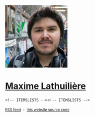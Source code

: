 <!DOCTYPE html>
<html>
<!-- HEAD --><!-- HEAD -->
<body>
  <main>
    <div id="about">
      <img id="pic" src="/assets/img/200-maxlath.jpg" />
      <a href="#about" name="#about"><h1>Maxime Lathuilière</h1></a>
      <!-- ABOUT --><!-- ABOUT -->
    </div>

    <!-- ITEMSLISTS --><!-- ITEMSLISTS -->
</main>
<footer>
  <div class="links"><!-- LINKS --><!-- LINKS --></div>
  <section id="tags"><!-- TAGS --><!-- TAGS --></section>
  <small>
    <a href="http://maxlath.eu/rss.xml" type="application/rss+xml"><i class="fa fa-rss"></i> RSS feed</a>
    &nbsp;-&nbsp;
    <a href="https://github.com/maxlath/maxlath.github.io" target="_blank">this website source code</a>
  </small>
</footer>
</body>
</html>